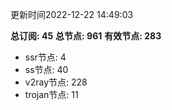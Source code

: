 更新时间2022-12-22 14:49:03

**总订阅: 45**
**总节点: 961**
**有效节点: 283**
- ssr节点: 4
- ss节点: 40
- v2ray节点: 228
- trojan节点: 11
